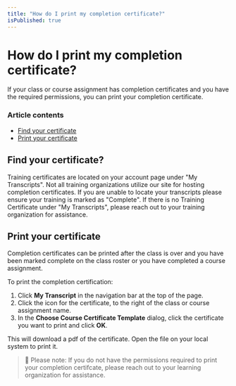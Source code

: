 ```yaml
---
title: "How do I print my completion certificate?"
isPublished: true
---
```


# How do I print my completion certificate?

If your class or course assignment has completion certificates and you have the required permissions, you can print your completion certificate.

### Article contents
* [Find your certificate](#find-your-certificate)
* [Print your certificate](#print-your-certificate)

## Find your certificate?

Training certificates are located on your account page under "My Transcripts". Not all training organizations utilize our site for hosting completion certificates. If you are unable to locate your transcripts please ensure your training is marked as "Complete". If there is no Training Certificate under "My Transcripts", please reach out to your training organization for assistance. 


## Print your certificate
Completion certificates can be printed after the class is over and you have been marked complete on the class roster or you have completed a course assignment. 

To print the completion certification: 

1. Click **My Transcript** in the navigation bar at the top of the page.  
1. Click the icon for the certificate, to the right of the class or course assignment name.
1. In the **Choose Course Certificate Template** dialog, click the certificate you want to print and click **OK**. 

This will download a pdf of the certificate. Open the file on your local system to print it.

> :small_blue_diamond: Please note:  If you do not have the permissions required to print your completion certifcate, please reach out to your learning organization for assistance.

<!--search terms-->
<div hidden>
<b>certificate</b>
<b>print certificate</b>
<b>completed lab</b>
</div>
